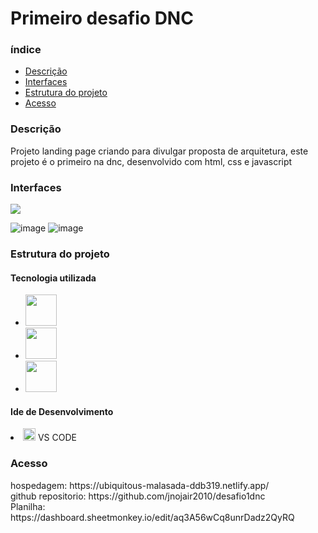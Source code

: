 
<h1>Primeiro desafio DNC</h1>

<h3>índice</h3>
<ul>
<a href="#descricao"> <li>Descrição</li></a>
<a href="#interface"> <li>Interfaces</li></a>
<a href="#estruturadoprojeto"> <li>Estrutura do projeto</li></a>
<a href="#acesso"> <li>Acesso</li></a>
</ul>

<h3 dir="auto">Descrição</h3>
<p>Projeto landing page criando para divulgar proposta de arquitetura, este projeto é o primeiro na dnc, desenvolvido com html, css e javascript </p>
<h3 dir="auto" >Interfaces</h3>
<img src="https://github-production-user-asset-6210df.s3.amazonaws.com/19231998/339331643-12ff1d5a-f614-41a8-bd0b-6ae741d826b9.png?X-Amz-Algorithm=AWS4-HMAC-SHA256&X-Amz-Credential=AKIAVCODYLSA53PQK4ZA%2F20240613%2Fus-east-1%2Fs3%2Faws4_request&X-Amz-Date=20240613T105526Z&X-Amz-Expires=300&X-Amz-Signature=b5b4cbc03c1e56b44ef26e1f6a9b4846c19ec1b16beb2ee23c812173ab221c7b&X-Amz-SignedHeaders=host&actor_id=19231998&key_id=0&repo_id=813891134"/>

![image](https://github.com/jnojair2010/desafio1dnc/assets/19231998/c69869d6-ab61-4274-adee-b857262b01b6)
![image](https://github.com/jnojair2010/desafio1dnc/assets/19231998/f66f55b9-49a6-4916-9681-9b3a2c439b86)

<h3 dir="auto" >Estrutura do projeto </h3>
  <h4  >Tecnologia utilizada</h4>
      <ul >
        <li> <img width="50px" hegth="50px" src="https://github-production-user-asset-6210df.s3.amazonaws.com/19231998/339333493-16185d23-5f87-43d4-b391-19e0f35d787d.png?X-Amz-Algorithm=AWS4-HMAC-SHA256&X-Amz-Credential=AKIAVCODYLSA53PQK4ZA%2F20240613%2Fus-east-1%2Fs3%2Faws4_request&X-Amz-Date=20240613T110253Z&X-Amz-Expires=300&X-Amz-      Signature=13e63514d2a6a09e051b99a35bb1639ad211f1cd918961077bab1581fb243457&X-Amz-SignedHeaders=host&actor_id=19231998&key_id=0&repo_id=813891134" /></li>
        <li><img width="50px" hegth="50px" src="https://github-production-user-asset-6210df.s3.amazonaws.com/19231998/339333734-2a09bc4f-b86a-4dcd-9a6f-8cedc247fde8.png?X-Amz-Algorithm=AWS4-HMAC-SHA256&X-Amz-Credential=AKIAVCODYLSA53PQK4ZA%2F20240613%2Fus-east-1%2Fs3%2Faws4_request&X-Amz-Date=20240613T110415Z&X-Amz-Expires=300&X-Amz-Signature=0cf3b8ac6de7020ffe774f8f7f335b8e5dc7194e534c96e40181e081c5b97477&X-Amz-SignedHeaders=host&actor_id=19231998&key_id=0&repo_id=813891134"/></li>
        <li> <img width="50px" hegth="50px" src="https://github-production-user-asset-6210df.s3.amazonaws.com/19231998/339335365-6ae89ff6-f2da-49ab-8424-06c6c843761e.png?X-Amz-Algorithm=AWS4-HMAC-SHA256&X-Amz-Credential=AKIAVCODYLSA53PQK4ZA%2F20240613%2Fus-east-1%2Fs3%2Faws4_request&X-Amz-Date=20240613T110842Z&X-Amz-Expires=300&X-Amz-Signature=961c63b002411791268a7f145f5dbf556985f67df1a8dfff8dd1e0cc6d2c97e7&X-Amz-SignedHeaders=host&actor_id=19231998&key_id=0&repo_id=813891134" /> </li>
      </ul>
  
  <h4 >Ide de Desenvolvimento</h4>
<li><img width="20px" hegth="20px" src="https://github-production-user-asset-6210df.s3.amazonaws.com/19231998/339338644-da178413-a700-45c4-8461-c6849eca621c.png?X-Amz-Algorithm=AWS4-HMAC-SHA256&X-Amz-Credential=AKIAVCODYLSA53PQK4ZA%2F20240613%2Fus-east-1%2Fs3%2Faws4_request&X-Amz-Date=20240613T112105Z&X-Amz-Expires=300&X-Amz-Signature=99214c4af7b87faa3235c8bbececc68b8ae7c669de62e827d43d533d26c3f66e&X-Amz-SignedHeaders=host&actor_id=19231998&key_id=0&repo_id=813891134" /> VS CODE</li>


<h3 dir="auto"o>Acesso</h3>
hospedagem: https://ubiquitous-malasada-ddb319.netlify.app/ <br>
github repositorio: https://github.com/jnojair2010/desafio1dnc  <br>
Planilha: https://dashboard.sheetmonkey.io/edit/aq3A56wCq8unrDadz2QyRQ
